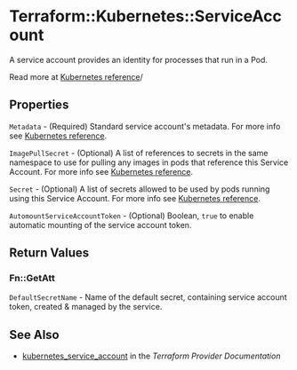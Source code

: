 # Terraform::Kubernetes::ServiceAccount

A service account provides an identity for processes that run in a Pod.

Read more at [Kubernetes reference](https://kubernetes.io/docs/admin/service-accounts-admin)/

## Properties

`Metadata` - (Required) Standard service account's metadata. For more info see [Kubernetes reference](https://github.com/kubernetes/community/blob/e59e666e3464c7d4851136baa8835a311efdfb8e/contributors/devel/api-conventions.md#metadata).

`ImagePullSecret` - (Optional) A list of references to secrets in the same namespace to use for pulling any images in pods that reference this Service Account. For more info see [Kubernetes reference](http://kubernetes.io/docs/user-guide/secrets#manually-specifying-an-imagepullsecret).

`Secret` - (Optional) A list of secrets allowed to be used by pods running using this Service Account. For more info see [Kubernetes reference](http://kubernetes.io/docs/user-guide/secrets).

`AutomountServiceAccountToken` - (Optional) Boolean, `true` to enable automatic mounting of the service account token.


## Return Values

### Fn::GetAtt

`DefaultSecretName` - Name of the default secret, containing service account token, created & managed by the service.

## See Also

* [kubernetes_service_account](https://www.terraform.io/docs/providers/kubernetes/r/service_account.html) in the _Terraform Provider Documentation_